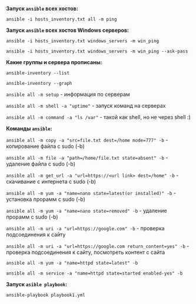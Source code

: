 **Запуск ```ansible``` всех хостов:**

```ansible -i hosts_inventory.txt all -m ping```

**Запуск ```ansible``` всех хостов Windows серверов:**

```ansible -i hosts_inventory.txt windows_servers -m win_ping```

```ansible -i hosts_inventory.txt windows_servers -m win_ping --ask-pass```

**Какие группы и сервера прописаны:**

```ansible-inventory --list```

```ansible-inventory --graph```


```ansible all -m setup```  - информация по серверам

```ansible all -m shell -a "uptime"```  - запуск команд на серверах

```ansible all -m command -a "ls /var"```  - такой как shell, но не через shell :)

**Команды ```ansible```:**

```ansible all -m copy -a "src=file.txt dest=/home mode=777" -b```  - копирование файла с sudo (-b)

```ansible all -m file -a "path=/home/file.txt state=absent" -b```  - удаление файла с sudo (-b)

```ansible all -m get_url -a "url=https://<url link> dest=/home" -b```  - скачивание с интернета с sudo (-b)

```ansible all -m yum -a "name=nano state=latest(or installed)" -b```  - установка прорамм с sudo (-b)

```ansible all -m yum -a "name=nano state=removed" -b```  - удаление прорамм с sudo (-b)

```ansible all -m uri -a "url=https://google.com" -b```  - проверка подсоединения к сайту

```ansible all -m uri -a "url=https://google.com return_content=yes" -b```  - проверка подсоединения к сайту, посмотреть контент с сайта

```ansible all -m yum -a "name=httpd state=latest" -b```

```ansible all -m service -a "name=httpd state=started enabled-yes" -b```


**Запуск ```asible playbook```:**

```ansible-playbook playbook1.yml```
